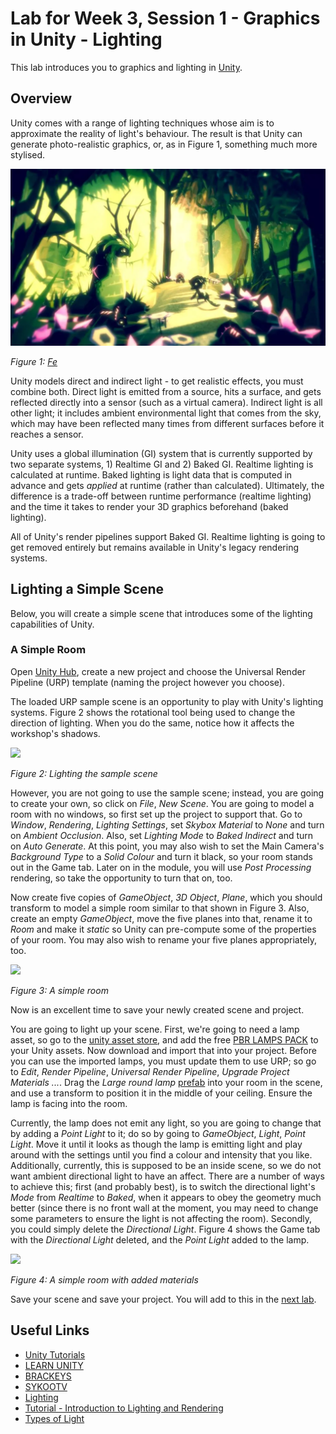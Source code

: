 # Lab for Week 3, Session 1 - Graphics in Unity - Lighting

This lab introduces you to graphics and lighting in [Unity](https://unity.com/).

## Overview

Unity comes with a range of lighting techniques whose aim is to approximate the reality of light's behaviour. The result is that Unity can generate photo-realistic graphics, or, as in Figure 1, something much more stylised.

![](./images/fe.png)

_Figure 1: [Fe](https://www.ea.com/games/fe)_

Unity models direct and indirect light - to get realistic effects, you must combine both. Direct light is emitted from a source, hits a surface, and gets reflected directly into a sensor (such as a virtual camera). Indirect light is all other light; it includes ambient environmental light that comes from the sky, which may have been reflected many times from different surfaces before it reaches a sensor.

Unity uses a global illumination (GI) system that is currently supported by two separate systems, 1) Realtime GI and 2) Baked GI. Realtime lighting is calculated at runtime. Baked lighting is light data that is computed in advance and gets _applied_ at runtime (rather than calculated). Ultimately, the difference is a trade-off between runtime performance (realtime lighting) and the time it takes to render your 3D graphics beforehand (baked lighting).

All of Unity's render pipelines support Baked GI. Realtime lighting is going to get removed entirely but remains available in Unity's legacy rendering systems.

## Lighting a Simple Scene

Below, you will create a simple scene that introduces some of the lighting capabilities of Unity.

### A Simple Room

Open [Unity Hub](https://docs.unity3d.com/Manual/GettingStartedUnityHub.html), create a new project and choose the Universal Render Pipeline (URP) template (naming the project however you choose).

The loaded URP sample scene is an opportunity to play with Unity's lighting systems. Figure 2 shows the rotational tool being used to change the direction of lighting. When you do the same, notice how it affects the workshop's shadows.

![](./images/sampleScene.png)

_Figure 2: Lighting the sample scene_

However, you are not going to use the sample scene; instead, you are going to create your own, so click on _File_, _New Scene_. You are going to model a room with no windows, so first set up the project to support that. Go to _Window_, _Rendering_, _Lighting Settings_, set _Skybox Material_ to _None_ and turn on _Ambient Occlusion_. Also, set _Lighting Mode_ to _Baked Indirect_ and turn on _Auto Generate_. At this point, you may also wish to set the Main Camera's _Background Type_ to a _Solid Colour_ and turn it black, so your room stands out in the Game tab. Later on in the module, you will use _Post Processing_ rendering, so take the opportunity to turn that on, too.

Now create five copies of _GameObject_, _3D Object_, _Plane_, which you should transform to model a simple room similar to that shown in Figure 3. Also, create an empty _GameObject_, move the five planes into that, rename it to _Room_ and make it _static_ so Unity can pre-compute some of the properties of your room. You may also wish to rename your five planes appropriately, too.

![](./images/simpleRoom.png)

_Figure 3: A simple room_

Now is an excellent time to save your newly created scene and project.

You are going to light up your scene. First, we're going to need a lamp asset, so go to the [unity asset store](https://assetstore.unity.com/), and add the free [PBR LAMPS PACK](https://assetstore.unity.com/packages/3d/props/interior/free-pbr-lamps-70181) to your Unity assets. Now download and import that into your project. Before you can use the imported lamps, you must update them to use URP; so go to _Edit_, _Render Pipeline_, _Universal Render Pipeline_, _Upgrade Project Materials ..._. Drag the _Large round lamp_ [prefab](https://docs.unity3d.com/Manual/Prefabs.html) into your room in the scene, and use a transform to position it in the middle of your ceiling. Ensure the lamp is facing into the room.  

Currently, the lamp does not emit any light, so you are going to change that by adding a _Point Light_ to it; do so by going to _GameObject_, _Light_, _Point Light_. Move it until it looks as though the lamp is emitting light and play around with the settings until you find a colour and intensity that you like. Additionally, currently, this is supposed to be an inside scene, so we do not want ambient directional light to have an affect. There are a number of ways to achieve this; first (and probably best), is to switch the directional light's _Mode_ from _Realtime_ to _Baked_, when it appears to obey the geometry much better (since there is no front wall at the moment, you may need to change some parameters to ensure the light is not affecting the room). Secondly, you could simply delete the _Directional Light_. Figure 4 shows the Game tab with the _Directional Light_ deleted, and the _Point Light_ added to the lamp.

![](./images/simpleRoomLit.png)

_Figure 4: A simple room with added materials_

Save your scene and save your project. You will add to this in the [next lab](./week3Session2.md).

## Useful Links

+ [Unity Tutorials](https://learn.unity.com/tutorials)
+ [LEARN UNITY](https://www.youtube.com/watch?v=pwZpJzpE2lQ)
+ [BRACKEYS](https://www.youtube.com/user/Brackeys)
+ [SYKOOTV](https://www.youtube.com/user/SykooTV)
+ [Lighting](https://docs.unity3d.com/Manual/LightingOverview.html)
+ [Tutorial - Introduction to Lighting and Rendering](https://learn.unity.com/tutorial/introduction-to-lighting-and-rendering-2019-3)
+ [Types of Light](https://docs.unity3d.com/Manual/Lighting.html)
